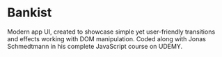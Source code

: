 # Bankist

Modern app UI, created to showcase simple yet user-friendly transitions and effects working with DOM manipulation. 
Coded along with Jonas Schmedtmann in his complete JavaScript course on UDEMY.
